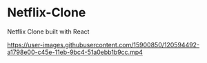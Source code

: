 # Netflix-Clone
Netflix Clone built with React


https://user-images.githubusercontent.com/15900850/120594492-a1798e00-c45e-11eb-9bc4-51a0ebb1b9cc.mp4
